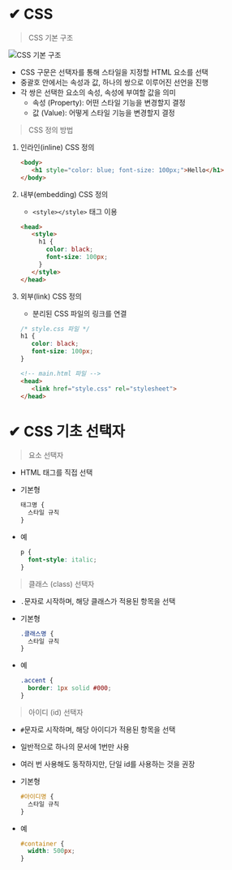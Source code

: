 # ✔ CSS

> CSS 기본 구조

![CSS 기본 구조](https://poiemaweb.com/img/css-syntax.png)

- CSS 구문은 선택자를 통해 스타일을 지정할 HTML 요소를 선택
- 중괄호 안에서는 속성과 값, 하나의 쌍으로 이루어진 선언을 진행
- 각 쌍은 선택한 요소의 속성, 속성에 부여할 값을 의미
  - 속성 (Property): 어떤 스타일 기능을 변경할지 결정
  - 값 (Value): 어떻게 스타일 기능을 변경할지 결정

> CSS 정의 방법

1. 인라인(inline) CSS 정의 
   
   ```html
   <body>
      <h1 style="color: blue; font-size: 100px;">Hello</h1>
   </body>
   ```

2. 내부(embedding) CSS 정의
   
   - `<style></style>` 태그 이용
   
   ```html
   <head>
      <style>
        h1 {
          color: black;
          font-size: 100px;
        }
      </style>
   </head>
   ```

3. 외부(link) CSS 정의
   - 분리된 CSS 파일의 링크를 연결

   ```css
   /* style.css 파일 */
   h1 {
      color: black;
      font-size: 100px;
   }
   ```

   ```html
   <!-- main.html 파일 -->
   <head>
      <link href="style.css" rel="stylesheet">
   </head>
   ```



# ✔ CSS 기초 선택자
> 요소 선택자
- HTML 태그를 직접 선택
- 기본형
  
  ```css
  태그명 {
    스타일 규칙
  }
  ```

- 예
  
  ```css
  p {
    font-style: italic;
  }
  ```

> 클래스 (class) 선택자  
- `.`문자로 시작하며, 해당 클래스가 적용된 항목을 선택
- 기본형
  
  ```css
  .클래스명 {
    스타일 규칙
  }
  ```

- 예
  
  ```css
  .accent {
    border: 1px solid #000;
  }
  ```

> 아이디 (id) 선택자
- `#`문자로 시작하며, 해당 아이디가 적용된 항목을 선택
- 일반적으로 하나의 문서에 1번만 사용
- 여러 번 사용해도 동작하지만, 단일 id를 사용하는 것을 권장
- 기본형

  ```css
  #아이디명 {
    스타일 규칙
  }
  ```

- 예

  ```css
  #container {
    width: 500px;
  }
  ```